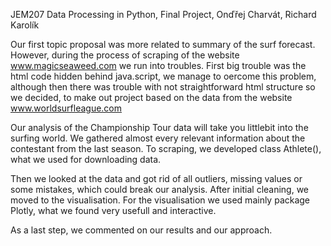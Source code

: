 JEM207 Data Processing in Python, Final Project, 
Onďřej Charvát, Richard Karolík

Our first topic proposal was more related to summary of the surf forecast. However, during the process of scraping of the website
www.magicseaweed.com we run into troubles. First big trouble was the html code hidden behind java.script, we manage
to oercome this problem, although then there was trouble with not straightforward html structure so we decided, to make
out project based on the data from the website www.worldsurfleague.com

Our analysis of the Championship Tour data will take you littlebit into the surfing world. We gathered almost every relevant information 
about the contestant from the last season. To scraping, we developed class Athlete(), what we used for downloading data.

Then we looked at the data and got rid of all outliers, missing values or some mistakes, which could break our analysis.
After initial cleaning, we moved to the visualisation. For the visualisation we used mainly package Plotly, what we found
very usefull and interactive.

As a last step, we commented on our results and our approach.
